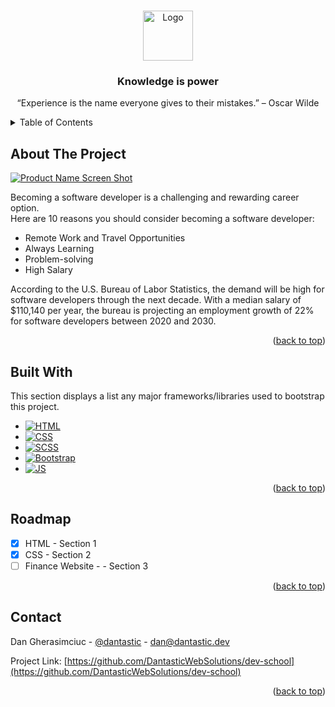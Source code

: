 <a name="readme-top"></a>

<!-- PROJECT LOGO -->
<br />
<div align="center">
  <a href="https://github.com/DantasticWebSolutions">
    <img src="https://cdn-icons-png.flaticon.com/512/1766/1766456.png" alt="Logo" width="80" height="80">
  </a>

  <h3 align="center">Knowledge is power</h3>

  <p align="center">
    “Experience is the name everyone gives to their mistakes.” – Oscar Wilde
  </p>
</div>



<!-- TABLE OF CONTENTS -->
<details>
  <summary>Table of Contents</summary>
  <ol>
    <li>
      <a href="#about-the-project">About The Project</a>
      <ul>
        <li><a href="#built-with">Built With</a></li>
      </ul>
    </li>
    <li><a href="#roadmap">Roadmap</a></li>
    <li><a href="#contact">Contact</a></li>
  </ol>
</details>



<!-- ABOUT THE PROJECT -->
## About The Project

[![Product Name Screen Shot][product-screenshot]](https://example.com)

Becoming a software developer is a challenging and rewarding career option. 
<br>
Here are 10 reasons you should consider becoming a software developer:
* Remote Work and Travel Opportunities
* Always Learning
* Problem-solving
* High Salary

According to the U.S. Bureau of Labor Statistics, the demand will be high for software developers through the next decade. With a median salary of $110,140 per year, the bureau is projecting an employment growth of 22% for software developers between 2020 and 2030.

<p align="right">(<a href="#readme-top">back to top</a>)</p>



## Built With

This section displays a list any major frameworks/libraries used to bootstrap this project.

* [![HTML][Html.com]][Html-url]
* [![CSS][CSS.com]][CSS-url]
* [![SCSS][SCSS.com]][SCSS-url]
* [![Bootstrap][Bootstrap.com]][Bootstrap-url]
* [![JS][JS.com]][JS-url]


<p align="right">(<a href="#readme-top">back to top</a>)</p>


<!-- ROADMAP -->
## Roadmap

- [x] HTML - Section 1
- [x] CSS - Section 2
- [ ] Finance Website -  - Section 3

<p align="right">(<a href="#readme-top">back to top</a>)</p>




<!-- CONTACT -->
## Contact

Dan Gherasimciuc - [@dantastic](https://www.linkedin.com/in/gherasimciuc) - dan@dantastic.dev

Project Link: [https://github.com/DantasticWebSolutions/dev-school](https://github.com/DantasticWebSolutions/dev-school)

<p align="right">(<a href="#readme-top">back to top</a>)</p>

<!-- MARKDOWN LINKS & IMAGES -->
<!-- https://www.markdownguide.org/basic-syntax/#reference-style-links -->
[contributors-shield]: https://img.shields.io/github/contributors/othneildrew/Best-README-Template.svg?style=for-the-badge
[contributors-url]: https://github.com/othneildrew/Best-README-Template/graphs/contributors
[forks-shield]: https://img.shields.io/github/forks/othneildrew/Best-README-Template.svg?style=for-the-badge
[forks-url]: https://github.com/othneildrew/Best-README-Template/network/members
[stars-shield]: https://img.shields.io/github/stars/othneildrew/Best-README-Template.svg?style=for-the-badge
[stars-url]: https://github.com/othneildrew/Best-README-Template/stargazers
[issues-shield]: https://img.shields.io/github/issues/othneildrew/Best-README-Template.svg?style=for-the-badge
[issues-url]: https://github.com/othneildrew/Best-README-Template/issues
[license-shield]: https://img.shields.io/github/license/othneildrew/Best-README-Template.svg?style=for-the-badge
[license-url]: https://github.com/othneildrew/Best-README-Template/blob/master/LICENSE.txt
[linkedin-shield]: https://img.shields.io/badge/-LinkedIn-black.svg?style=for-the-badge&logo=linkedin&colorB=555
[linkedin-url]: https://linkedin.com/in/othneildrew
[product-screenshot]: git/images/screenshot.png
[Next.js]: https://img.shields.io/badge/next.js-000000?style=for-the-badge&logo=nextdotjs&logoColor=white
[Next-url]: https://nextjs.org/
[React.js]: https://img.shields.io/badge/React-20232A?style=for-the-badge&logo=react&logoColor=61DAFB
[React-url]: https://reactjs.org/

[Bootstrap.com]: https://img.shields.io/badge/Bootstrap-563D7C?style=for-the-badge&logo=bootstrap&logoColor=white
[Bootstrap-url]: https://getbootstrap.com
[Html.com]: https://img.shields.io/badge/-html-orange?style=for-the-badge&logo=bootstrap&logoColor=white
[Html-url]: https://html.com
[CSS.com]: https://img.shields.io/badge/-css-blue?style=for-the-badge&logo=bootstrap&logoColor=white
[CSS-url]: https://www.w3schools.com/css/default.asp
[SCSS.com]: https://img.shields.io/badge/-scss-pink?style=for-the-badge&logo=bootstrap&logoColor=white
[SCSS-url]: https://sass-lang.com
[JS.com]: https://img.shields.io/badge/-JavaScript-yellow?style=for-the-badge&logo=bootstrap&logoColor=white
[JS-url]: https://www.javascript.com


